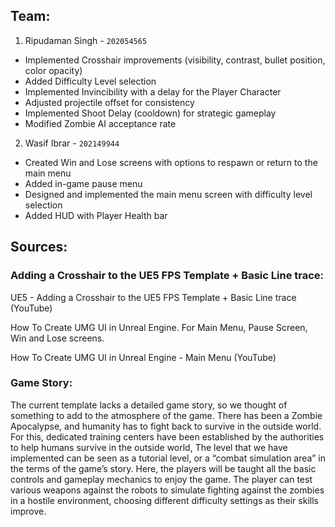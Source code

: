 ## Team:

1. Ripudaman Singh - `202054565`
- Implemented Crosshair improvements (visibility, contrast, bullet position, color opacity)
- Added Difficulty Level selection
- Implemented Invincibility with a delay for the Player Character
- Adjusted projectile offset for consistency
- Implemented Shoot Delay (cooldown) for strategic gameplay
- Modified Zombie AI acceptance rate

2. Wasif Ibrar - `202149944`
- Created Win and Lose screens with options to respawn or return to the main menu
- Added in-game pause menu
- Designed and implemented the main menu screen with difficulty level selection
- Added HUD with Player Health bar

## Sources:

### Adding a Crosshair to the UE5 FPS Template + Basic Line trace:

UE5 - Adding a Crosshair to the UE5 FPS Template + Basic Line trace (YouTube)

How To Create UMG UI in Unreal Engine. For Main Menu, Pause Screen, Win and Lose screens.

How To Create UMG UI in Unreal Engine - Main Menu (YouTube)

### Game Story:

The current template lacks a detailed game story, so we thought of something to add to the atmosphere of the game.
There has been a Zombie Apocalypse, and humanity has to fight back to survive in the outside world. 
For this, dedicated training centers have been established by the authorities to help humans survive in the outside world, 
The level that we have implemented can be seen as a tutorial level, or a “combat simulation area” in the terms of the game’s story. 
Here, the players will be taught all the basic controls and gameplay mechanics to enjoy the game. 
The player can test various weapons against the robots to simulate fighting against the zombies in a hostile environment, choosing different difficulty settings as their skills improve.
